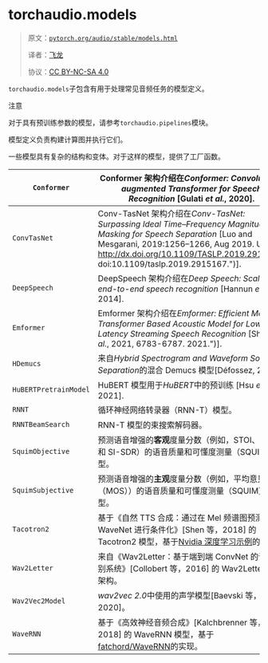 # torchaudio.models

> 原文：[`pytorch.org/audio/stable/models.html`](https://pytorch.org/audio/stable/models.html)
>
> 译者：[飞龙](https://github.com/wizardforcel)
>
> 协议：[CC BY-NC-SA 4.0](http://creativecommons.org/licenses/by-nc-sa/4.0/)


`torchaudio.models`子包含有用于处理常见音频任务的模型定义。

注意

对于具有预训练参数的模型，请参考`torchaudio.pipelines`模块。

模型定义负责构建计算图并执行它们。

一些模型具有复杂的结构和变体。对于这样的模型，提供了工厂函数。

| `Conformer` | Conformer 架构介绍在*Conformer: Convolution-augmented Transformer for Speech Recognition* [Gulati *et al.*, 2020]. |
| --- | --- |
| `ConvTasNet` | Conv-TasNet 架构介绍在*Conv-TasNet: Surpassing Ideal Time–Frequency Magnitude Masking for Speech Separation* [Luo and Mesgarani, 2019:1256–1266, Aug 2019\. URL: http://dx.doi.org/10.1109/TASLP.2019.2915167, doi:10.1109/taslp.2019.2915167.")]. |
| `DeepSpeech` | DeepSpeech 架构介绍在*Deep Speech: Scaling up end-to-end speech recognition* [Hannun *et al.*, 2014]. |
| `Emformer` | Emformer 架构介绍在*Emformer: Efficient Memory Transformer Based Acoustic Model for Low Latency Streaming Speech Recognition* [Shi *et al.*, 2021, 6783-6787\. 2021.")]. |
| `HDemucs` | 来自*Hybrid Spectrogram and Waveform Source Separation*的混合 Demucs 模型[Défossez, 2021]. |
| `HuBERTPretrainModel` | HuBERT 模型用于*HuBERT*中的预训练 [Hsu *et al.*, 2021]. |
| `RNNT` | 循环神经网络转录器（RNN-T）模型。 |
| `RNNTBeamSearch` | RNN-T 模型的束搜索解码器。 |
| `SquimObjective` | 预测语音增强的**客观**度量分数（例如，STOI、PESQ 和 SI-SDR）的语音质量和可懂度测量（SQUIM）模型。 |
| `SquimSubjective` | 预测语音增强的**主观**度量分数（例如，平均意见分数（MOS））的语音质量和可懂度测量（SQUIM）模型。 |
| `Tacotron2` | 基于《自然 TTS 合成：通过在 Mel 频谱图预测上对 WaveNet 进行条件化》[Shen 等，2018] 的 Tacotron2 模型，基于[Nvidia 深度学习示例](https://github.com/NVIDIA/DeepLearningExamples/)的实现。 |
| `Wav2Letter` | 来自《Wav2Letter：基于端到端 ConvNet 的语音识别系统》[Collobert 等，2016] 的 Wav2Letter 模型架构。 |
| `Wav2Vec2Model` | *wav2vec 2.0*中使用的声学模型[Baevski 等，2020]。 |
| `WaveRNN` | 基于《高效神经音频合成》[Kalchbrenner 等，2018] 的 WaveRNN 模型，基于[fatchord/WaveRNN](https://github.com/fatchord/WaveRNN)的实现。 |
